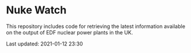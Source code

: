 # Nuke Watch

This repository includes code for retrieving the latest information available on the output of EDF nuclear power plants in the UK.

Last updated: 2021-01-12 23:30